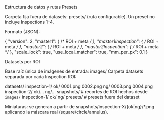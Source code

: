 Estructura de datos y rutas
Presets

Carpeta fija fuera de datasets: presets/ (ruta configurable). Un preset no incluye Inspections 1–4.

Formato (JSON):

{
  "version": 2,
  "master1": { /* ROI + meta */ },
  "master1Inspection": { /* ROI + meta */ },
  "master2": { /* ROI + meta */ },
  "master2Inspection": { /* ROI + meta */ },
  "scale_lock": true,
  "use_local_matcher": true,
  "mm_per_px": 0.1
}

Datasets por ROI

Base raíz única de imágenes de entrada: images/
Carpeta datasets separada por cada Inspection ROI:

datasets/
  inspection-1/
    ok/
      0001.png
      0002.png
    ng/
      0003.png
      0004.png
  inspection-2/
    ok/...
    ng/...
snapshots/         # recortes de ROI hechos desde `images/`
  inspection-1/
    ok/
    ng/
presets/           # presets fuera del dataset


Miniaturas: se generan a partir de snapshots/inspection-X/{ok|ng}/*.png aplicando la máscara real (square/circle/annulus).
